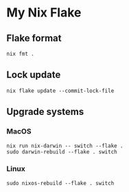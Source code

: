 # My Nix Flake

## Flake format
```
nix fmt .
```

## Lock update

```
nix flake update --commit-lock-file
```

## Upgrade systems

### MacOS

```
nix run nix-darwin -- switch --flake .
sudo darwin-rebuild --flake . switch
```

### Linux

```
sudo nixos-rebuild --flake . switch
```
